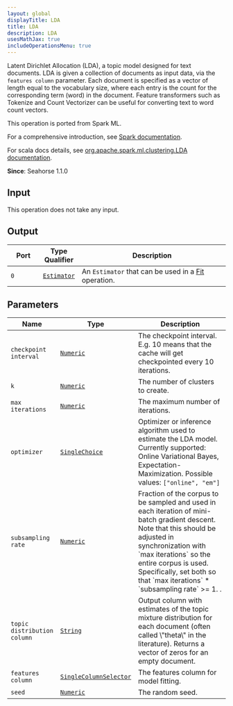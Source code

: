 ```yaml
---
layout: global
displayTitle: LDA
title: LDA
description: LDA
usesMathJax: true
includeOperationsMenu: true
---
```

Latent Dirichlet Allocation (LDA), a topic model designed for text documents. LDA is given a
collection of documents as input data, via the `features column` parameter. Each document is
specified as a vector of length equal to the vocabulary size, where each entry is the count
for the corresponding term (word) in the document. Feature transformers such as Tokenize and
Count Vectorizer can be useful for converting text to word count vectors.

This operation is ported from Spark ML.


For a comprehensive introduction, see
<a target="_blank" href="https://spark.apache.org/docs/1.6.1/ml-clustering.html#latent-dirichlet-allocation-lda">Spark documentation</a>.


For scala docs details, see
<a target="_blank" href="https://spark.apache.org/docs/1.6.1/api/scala/index.html#org.apache.spark.ml.clustering.LDA">org.apache.spark.ml.clustering.LDA documentation</a>.

**Since**: Seahorse 1.1.0

## Input

This operation does not take any input.

## Output


<table>
<thead>
<tr>
<th style="width:15%">Port</th>
<th style="width:15%">Type Qualifier</th>
<th style="width:70%">Description</th>
</tr>
</thead>
<tbody>
    <tr><td><code>0</code></td><td><code><a href="../classes/estimator.html">Estimator</a></code></td><td>An <code>Estimator</code> that can be used in a <a href="fit.html">Fit</a> operation.</td></tr>
</tbody>
</table>


## Parameters


<table class="table">
<thead>
<tr>
<th style="width:15%">Name</th>
<th style="width:15%">Type</th>
<th style="width:70%">Description</th>
</tr>
</thead>
<tbody>

<tr>
<td><code>checkpoint interval</code></td>
<td><code><a href="../parameter_types.html#numeric">Numeric</a></code></td>
<td>The checkpoint interval. E.g. 10 means that the cache will get checkpointed
every 10 iterations.</td>
</tr>

<tr>
<td><code>k</code></td>
<td><code><a href="../parameter_types.html#numeric">Numeric</a></code></td>
<td>The number of clusters to create.</td>
</tr>

<tr>
<td><code>max iterations</code></td>
<td><code><a href="../parameter_types.html#numeric">Numeric</a></code></td>
<td>The maximum number of iterations.</td>
</tr>

<tr>
<td><code>optimizer</code></td>
<td><code><a href="../parameter_types.html#single-choice">SingleChoice</a></code></td>
<td>Optimizer or inference algorithm used to estimate the LDA model. Currently supported:
Online Variational Bayes, Expectation-Maximization. Possible values: <code>["online", "em"]</code></td>
</tr>

<tr>
<td><code>subsampling rate</code></td>
<td><code><a href="../parameter_types.html#numeric">Numeric</a></code></td>
<td>Fraction of the corpus to be sampled and used in each iteration of mini-batch gradient
descent. Note that this should be adjusted in synchronization with `max iterations` so the
entire corpus is used. Specifically, set both so that `max iterations` * `subsampling rate`
>= 1.
.</td>
</tr>

<tr>
<td><code>topic distribution column</code></td>
<td><code><a href="../parameter_types.html#string">String</a></code></td>
<td>Output column with estimates of the topic mixture distribution for each document
(often called \"theta\" in the literature). Returns a vector of zeros for
an empty document.</td>
</tr>

<tr>
<td><code>features column</code></td>
<td><code><a href="../parameter_types.html#single-column-selector">SingleColumnSelector</a></code></td>
<td>The features column for model fitting.</td>
</tr>

<tr>
<td><code>seed</code></td>
<td><code><a href="../parameter_types.html#numeric">Numeric</a></code></td>
<td>The random seed.</td>
</tr>

</tbody>
</table>


